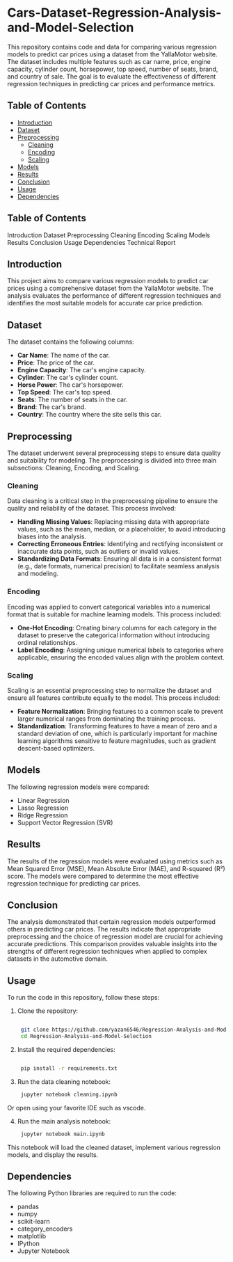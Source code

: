# Cars-Dataset-Regression-Analysis-and-Model-Selection
This repository contains code and data for comparing various regression models to predict car prices using a dataset from the YallaMotor website. The dataset includes multiple features such as car name, price, engine capacity, cylinder count, horsepower, top speed, number of seats, brand, and country of sale. The goal is to evaluate the effectiveness of different regression techniques in predicting car prices and performance metrics.

## Table of Contents
- [Introduction](#introduction)
- [Dataset](#dataset)
- [Preprocessing](#preprocessing)
  - [Cleaning](#cleaning)
  - [Encoding](#encoding)
  - [Scaling](#scaling)
- [Models](#models)
- [Results](#results)
- [Conclusion](#Conclusion)
- [Usage](#usage)
- [Dependencies](#dependencies)

## Table of Contents
Introduction
Dataset
Preprocessing
Cleaning
Encoding
Scaling
Models
Results
Conclusion
Usage
Dependencies
Technical Report


## Introduction
This project aims to compare various regression models to predict car prices using a comprehensive dataset from the YallaMotor website. The analysis evaluates the performance of different regression techniques and identifies the most suitable models for accurate car price prediction.

## Dataset
The dataset contains the following columns:

- **Car Name**: The name of the car.
- **Price**: The price of the car.
- **Engine Capacity**: The car's engine capacity.
- **Cylinder**: The car's cylinder count.
- **Horse Power**: The car's horsepower.
- **Top Speed**: The car's top speed.
- **Seats**: The number of seats in the car.
- **Brand**: The car's brand.
- **Country**: The country where the site sells this car.

## Preprocessing

The dataset underwent several preprocessing steps to ensure data quality and suitability for modeling. The preprocessing is divided into three main subsections: Cleaning, Encoding, and Scaling.

### Cleaning
Data cleaning is a critical step in the preprocessing pipeline to ensure the quality and reliability of the dataset. This process involved:

- **Handling Missing Values**: Replacing missing data with appropriate values, such as the mean, median, or a placeholder, to avoid introducing biases into the analysis.
- **Correcting Erroneous Entries**: Identifying and rectifying inconsistent or inaccurate data points, such as outliers or invalid values.
- **Standardizing Data Formats**: Ensuring all data is in a consistent format (e.g., date formats, numerical precision) to facilitate seamless analysis and modeling.

### Encoding
Encoding was applied to convert categorical variables into a numerical format that is suitable for machine learning models. This process included:

- **One-Hot Encoding**: Creating binary columns for each category in the dataset to preserve the categorical information without introducing ordinal relationships.
- **Label Encoding**: Assigning unique numerical labels to categories where applicable, ensuring the encoded values align with the problem context.

### Scaling
Scaling is an essential preprocessing step to normalize the dataset and ensure all features contribute equally to the model. This process included:

- **Feature Normalization**: Bringing features to a common scale to prevent larger numerical ranges from dominating the training process.
- **Standardization**: Transforming features to have a mean of zero and a standard deviation of one, which is particularly important for machine learning algorithms sensitive to feature magnitudes, such as gradient descent-based optimizers.
  
## Models
The following regression models were compared:

- Linear Regression
- Lasso Regression
- Ridge Regression
- Support Vector Regression (SVR)

## Results
The results of the regression models were evaluated using metrics such as Mean Squared Error (MSE), Mean Absolute Error (MAE), and R-squared (R²) score. The models were compared to determine the most effective regression technique for predicting car prices.

## Conclusion
The analysis demonstrated that certain regression models outperformed others in predicting car prices. The results indicate that appropriate preprocessing and the choice of regression model are crucial for achieving accurate predictions. This comparison provides valuable insights into the strengths of different regression techniques when applied to complex datasets in the automotive domain.


## Usage
To run the code in this repository, follow these steps:

1. Clone the repository:
   ```bash

    git clone https://github.com/yazan6546/Regression-Analysis-and-Model-Selection.git
    cd Regression-Analysis-and-Model-Selection

2. Install the required dependencies:
   ```bash

    pip install -r requirements.txt

3. Run the data cleaning notebook:
   ```bash
    jupyter notebook cleaning.ipynb
Or open using your favorite IDE such as vscode.

4. Run the main analysis notebook:
   ```bash
    jupyter notebook main.ipynb
This notebook will load the cleaned dataset, implement various regression models, and display the results.

## Dependencies
The following Python libraries are required to run the code:

- pandas
- numpy
- scikit-learn
- category_encoders
- matplotlib
- IPython
- Jupyter Notebook

